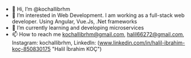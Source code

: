 - 👋 Hi, I’m @kochallibrhm
- 👀 I’m interested in Web Development. I am working as a full-stack web developer. Using Angular, Vue.Js, .Net frameworks
- 🌱 I’m currently learning and developing microservices
- 📫 How to reach me kochallibrhm@gmail.com, halil66272@gmail.com, Instagram: kochallibrhm, LinkedIn: (www.linkedin.com/in/halil-ibrahim-koç-850830175 "Halil İbrahim KOÇ")
<!---
kochallibrhm/kochallibrhm is a ✨ special ✨ repository because its `README.md` (this file) appears on your GitHub profile.
You can click the Preview link to take a look at your changes.
--->
